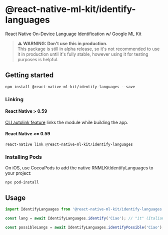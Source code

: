 # @react-native-ml-kit/identify-languages

React Native On-Device Language Identification w/ Google ML Kit

> **⚠ WARNING: Don't use this in production.**  
> This package is still in alpha release, so it's not recommended to use it in production until it's fully stable, however using it for testing purposes is helpful.

## Getting started

`npm install @react-native-ml-kit/identify-languages --save`

### Linking

#### React Native > 0.59

[CLI autolink feature](https://github.com/react-native-community/cli/blob/master/docs/autolinking.md) links the module while building the app.

#### React Native <= 0.59

`react-native link @react-native-ml-kit/identify-languages`

### Installing Pods

On iOS, use CocoaPods to add the native RNMLKitIdentifyLanguages to your project:

`npx pod-install`

## Usage

```javascript
import IdentifyLanguages from '@react-native-ml-kit/identify-languages';

const lang = await IdentifyLanguages.identify('Ciao'); // "it" (Italian)

const possibleLangs = await IdentifyLanguages.identifyPossible('Ciao'); // [{ "language": "it", "confidence": 0.9789841771125793 }, { "confidence": 0.012451663613319397, "language": "zh-Latn" }]
```
